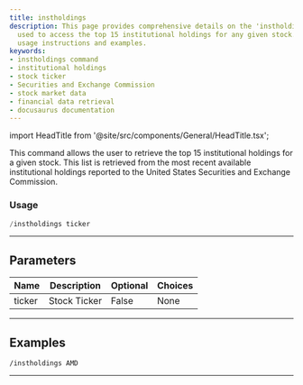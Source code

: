 ```yaml
---
title: instholdings
description: This page provides comprehensive details on the 'instholdings' command
  used to access the top 15 institutional holdings for any given stock. It includes
  usage instructions and examples.
keywords:
- instholdings command
- institutional holdings
- stock ticker
- Securities and Exchange Commission
- stock market data
- financial data retrieval
- docusaurus documentation
---
```


import HeadTitle from '@site/src/components/General/HeadTitle.tsx';

<HeadTitle title="instholdings - Duediligence - Telegram - Reference | OpenBB Bot Docs" />

This command allows the user to retrieve the top 15 institutional holdings for a given stock. This list is retrieved from the most recent available institutional holdings reported to the United States Securities and Exchange Commission.

### Usage

```python wordwrap
/instholdings ticker
```

---

## Parameters

| Name | Description | Optional | Choices |
| ---- | ----------- | -------- | ------- |
| ticker | Stock Ticker | False | None |


---

## Examples

```
/instholdings AMD
```

---
